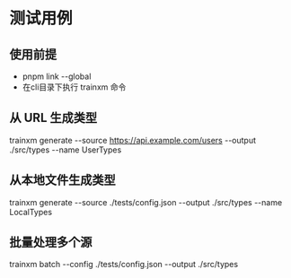 
# 测试用例

## 使用前提
- pnpm link --global
- 在cli目录下执行 trainxm 命令

## 从 URL 生成类型
trainxm generate --source https://api.example.com/users --output ./src/types --name UserTypes

## 从本地文件生成类型
trainxm generate --source ./tests/config.json --output ./src/types --name LocalTypes

## 批量处理多个源
trainxm batch --config ./tests/config.json --output ./src/types

